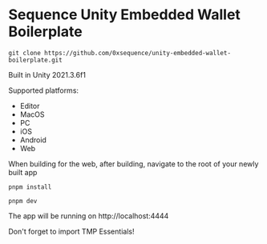 # Sequence Unity Embedded Wallet Boilerplate

`git clone https://github.com/0xsequence/unity-embedded-wallet-boilerplate.git`

Built in Unity 2021.3.6f1

Supported platforms:

- Editor
- MacOS
- PC
- iOS
- Android
- Web

When building for the web, after building, navigate to the root of your newly built app

`pnpm install`

`pnpm dev`

The app will be running on http://localhost:4444

Don't forget to import TMP Essentials!
